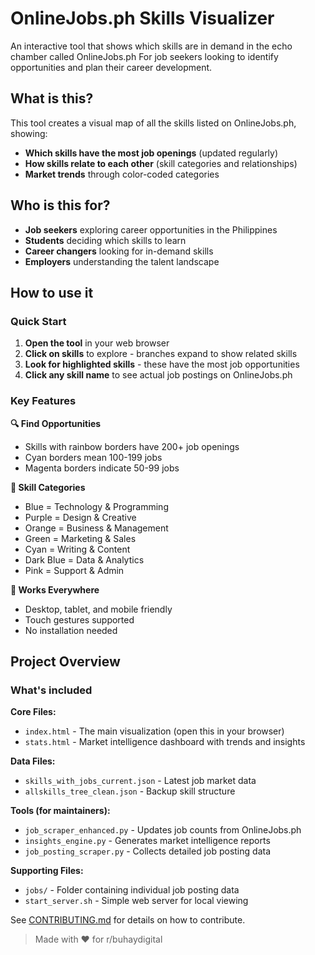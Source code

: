 # OnlineJobs.ph Skills Visualizer

An interactive tool that shows which skills are in demand in the echo chamber called OnlineJobs.ph For job seekers looking to identify opportunities and plan their career development.

## What is this?

This tool creates a visual map of all the skills listed on OnlineJobs.ph, showing:
- **Which skills have the most job openings** (updated regularly)
- **How skills relate to each other** (skill categories and relationships)
- **Market trends** through color-coded categories

## Who is this for?

- **Job seekers** exploring career opportunities in the Philippines
- **Students** deciding which skills to learn
- **Career changers** looking for in-demand skills
- **Employers** understanding the talent landscape

## How to use it

### Quick Start
1. **Open the tool** in your web browser
2. **Click on skills** to explore - branches expand to show related skills
3. **Look for highlighted skills** - these have the most job opportunities
4. **Click any skill name** to see actual job postings on OnlineJobs.ph

### Key Features

**🔍 Find Opportunities**
- Skills with rainbow borders have 200+ job openings
- Cyan borders mean 100-199 jobs
- Magenta borders indicate 50-99 jobs

**🎨 Skill Categories**
- Blue = Technology & Programming
- Purple = Design & Creative
- Orange = Business & Management
- Green = Marketing & Sales
- Cyan = Writing & Content
- Dark Blue = Data & Analytics
- Pink = Support & Admin

**📱 Works Everywhere**
- Desktop, tablet, and mobile friendly
- Touch gestures supported
- No installation needed

## Project Overview

### What's included

**Core Files:**
- `index.html` - The main visualization (open this in your browser)
- `stats.html` - Market intelligence dashboard with trends and insights

**Data Files:**
- `skills_with_jobs_current.json` - Latest job market data
- `allskills_tree_clean.json` - Backup skill structure

**Tools (for maintainers):**
- `job_scraper_enhanced.py` - Updates job counts from OnlineJobs.ph
- `insights_engine.py` - Generates market intelligence reports
- `job_posting_scraper.py` - Collects detailed job posting data

**Supporting Files:**
- `jobs/` - Folder containing individual job posting data
- `start_server.sh` - Simple web server for local viewing

See [CONTRIBUTING.md](CONTRIBUTING.md) for details on how to contribute.

> Made with ❤️ for r/buhaydigital
